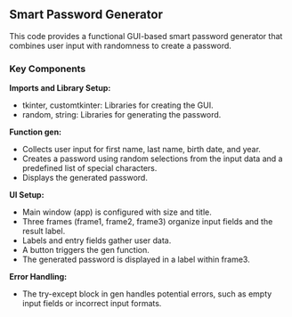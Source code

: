 ## Smart Password Generator 
This code provides a functional GUI-based smart password generator that combines user input with randomness to create a password. 
### Key Components
**Imports and Library Setup:**
- tkinter, customtkinter: Libraries for creating the GUI.
- random, string: Libraries for generating the password.<br/>

**Function gen:**
- Collects user input for first name, last name, birth date, and year.
- Creates a password using random selections from the input data and a predefined list of special characters.
- Displays the generated password.<br/>

**UI Setup:**
- Main window (app) is configured with size and title.
- Three frames (frame1, frame2, frame3) organize input fields and the result label.
- Labels and entry fields gather user data.
- A button triggers the gen function.
- The generated password is displayed in a label within frame3.<br/>

**Error Handling:**
- The try-except block in gen handles potential errors, such as empty input fields or incorrect input formats.
